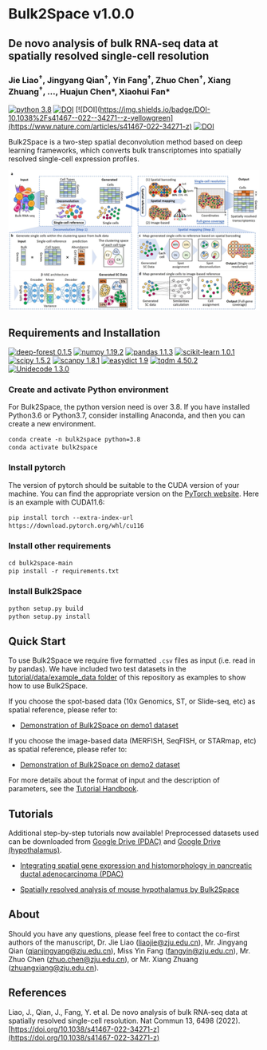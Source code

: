 # Bulk2Space v1.0.0

## De novo analysis of bulk RNA-seq data at spatially resolved single-cell resolution 
### Jie Liao<sup>†</sup>,  Jingyang Qian<sup>†</sup>, Yin Fang<sup>†</sup>, Zhuo Chen<sup>†</sup>, Xiang Zhuang<sup>†</sup>, ..., Huajun Chen\*, Xiaohui Fan*

[![python 3.8](https://img.shields.io/badge/python-3.8-brightgreen)](https://www.python.org/) [![DOI](https://zenodo.org/badge/DOI/10.5281/zenodo.7134575.svg)](https://doi.org/10.5281/zenodo.7134575) [![DOI](https://img.shields.io/badge/DOI-10.1038%2Fs41467--022--34271--z-yellowgreen](https://www.nature.com/articles/s41467-022-34271-z) [![DOI](https://img.shields.io/badge/DOI-10.1038%2Fs41467--022--32111--8-yellowgreen)](https://www.nature.com/articles/s41467-022-32111-8)

Bulk2Space is a two-step spatial deconvolution method based on deep learning frameworks, which converts bulk transcriptomes into spatially resolved single-cell expression profiles.

![Image text](images/overview.jpeg)

## Requirements and Installation
[![deep-forest 0.1.5](https://img.shields.io/badge/deep--forest-0.1.5-success)](https://pypi.org/project/deep-forest/) [![numpy 1.19.2](https://img.shields.io/badge/numpy-1.19.2-green)](https://github.com/numpy/numpy) [![pandas 1.1.3](https://img.shields.io/badge/pandas-1.1.3-yellowgreen)](https://github.com/pandas-dev/pandas) [![scikit-learn 1.0.1](https://img.shields.io/badge/scikit--learn-1.0.1-yellow)](https://github.com/scikit-learn/scikit-learn) [![scipy 1.5.2](https://img.shields.io/badge/scipy-1.5.2-orange)](https://github.com/scipy/scipy) [![scanpy 1.8.1](https://img.shields.io/badge/scanpy-1.8.1-ff69b4)](https://pypi.org/project/scanpy/) [![easydict 1.9](https://img.shields.io/badge/easydict-1.9-informational)](https://pypi.org/project/easydict/) [![tqdm 4.50.2](https://img.shields.io/badge/tqdm-4.50.2-9cf)](https://pypi.org/project/tqdm/) [![Unidecode 1.3.0](https://img.shields.io/badge/Unidecode-1.3.0-inactive)](https://pypi.org/project/Unidecode/) 

### Create and activate Python environment
For Bulk2Space, the python version need is over 3.8. If you have installed Python3.6 or Python3.7, consider installing Anaconda, and then you can create a new environment.
```
conda create -n bulk2space python=3.8
conda activate bulk2space
```
### Install pytorch
The version of pytorch should be suitable to the CUDA version of your machine. You can find the appropriate version on the [PyTorch website](https://pytorch.org/get-started/locally/).
Here is an example with CUDA11.6:
```
pip install torch --extra-index-url https://download.pytorch.org/whl/cu116
```
### Install other requirements
```
cd bulk2space-main
pip install -r requirements.txt
```
### Install Bulk2Space
```
python setup.py build
python setup.py install
```

## Quick Start
To use Bulk2Space we require five formatted `.csv` files as input (i.e. read in by pandas). We have included two test datasets 
in the [tutorial/data/example_data folder](tutorial/data/example_data) of this repository as examples to show how to use Bulk2Space. 

If you choose the spot-based data (10x Genomics, ST, or Slide-seq, etc) as spatial reference, please refer to:
* [Demonstration of Bulk2Space on demo1 dataset](tutorial/demo1.ipynb)

If you choose the image-based data (MERFISH, SeqFISH, or STARmap, etc) as spatial reference, please refer to:
* [Demonstration of Bulk2Space on demo2 dataset](tutorial/demo2.ipynb)

For more details about the format of input and the description of parameters, see the [Tutorial Handbook](tutorial/handbook.md).

 
## Tutorials
Additional step-by-step tutorials now available! Preprocessed datasets used can be downloaded from [Google Drive (PDAC)](https://drive.google.com/file/d/1xB-Gk_KLxQA320-tycJp4CFHA66zF3LE/view?usp=sharing) and [Google Drive (hypothalamus)](https://drive.google.com/file/d/1ZGstNzVX-YxofrPP8ZVmr0Zu4nd_O_bZ/view?usp=sharing).

* [Integrating spatial gene expression and histomorphology in pancreatic ductal adenocarcinoma (PDAC)](tutorial/pdac.ipynb)


* [Spatially resolved analysis of mouse hypothalamus by Bulk2Space](tutorial/hypothalamus.ipynb)

## About
Should you have any questions, please feel free to contact the co-first authors of the manuscript, Dr. Jie Liao (liaojie@zju.edu.cn), Mr. Jingyang Qian (qianjingyang@zju.edu.cn), Miss Yin Fang (fangyin@zju.edu.cn), Mr. Zhuo Chen (zhuo.chen@zju.edu.cn), or Mr. Xiang Zhuang (zhuangxiang@zju.edu.cn).

## References
Liao, J., Qian, J., Fang, Y. et al. De novo analysis of bulk RNA-seq data at spatially resolved single-cell resolution. Nat Commun 13, 6498 (2022). [https://doi.org/10.1038/s41467-022-34271-z](https://doi.org/10.1038/s41467-022-34271-z)

